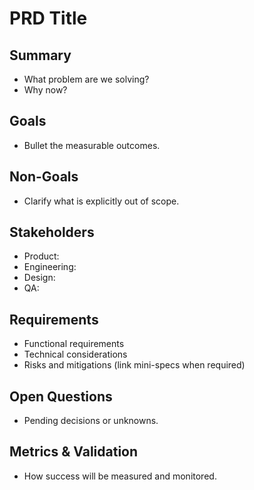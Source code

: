# PRD Title

## Summary
- What problem are we solving?
- Why now?

## Goals
- Bullet the measurable outcomes.

## Non-Goals
- Clarify what is explicitly out of scope.

## Stakeholders
- Product:
- Engineering:
- Design:
- QA:

## Requirements
- Functional requirements
- Technical considerations
- Risks and mitigations (link mini-specs when required)

## Open Questions
- Pending decisions or unknowns.

## Metrics & Validation
- How success will be measured and monitored.
